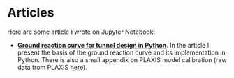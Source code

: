 # Articles

Here are some article I wrote on Jupyter Notebook:

- <a href="https://github.com/edoglione/Articles/blob/main/lin_car_medium.ipynb"><b>Ground reaction curve for tunnel design in Python</b></a>. In the article I present the basis of the ground reaction curve and its implementation in Python. There is also a small appendix on PLAXIS model calibration (raw data from PLAXIS <a href="https://github.com/edoglione/Articles/blob/main/calibration.csv">here</a>).
